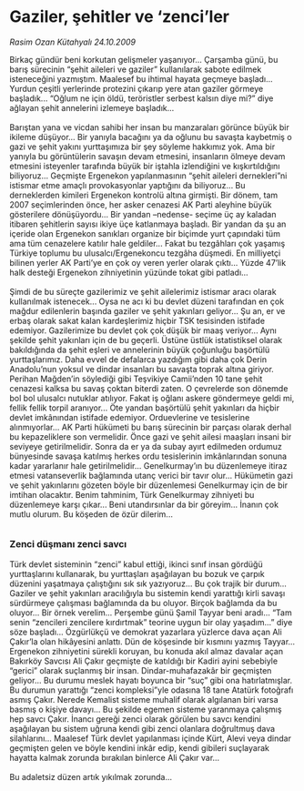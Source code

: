 # Gaziler, şehitler ve ‘zenci’ler

*Rasim Ozan Kütahyalı 24.10.2009*

<div class="taraf_structure_2col_1zq">
<div class="margen_n">



 <p>Birkaç gündür beni korkutan gelişmeler yaşanıyor... Çarşamba günü, bu barış sürecinin “şehit aileleri ve gaziler” kullanılarak sabote edilmek isteneceğini yazmıştım. Maalesef bu ihtimal hayata geçmeye başladı... Yurdun çeşitli yerlerinde protezini çıkarıp yere atan gaziler görmeye başladık... “Oğlum ne için öldü, teröristler serbest kalsın diye mi?” diye ağlayan şehit annelerini izlemeye başladık... <br/><br/>Barıştan yana ve vicdan sahibi her insan bu manzaraları görünce büyük bir ikileme düşüyor... Bir yanıyla bacağını ya da oğlunu bu savaşta kaybetmiş o gazi ve şehit yakını yurttaşımıza bir şey söyleme hakkımız yok. Ama bir yanıyla bu görüntülerin savaşın devam etmesini, insanların ölmeye devam etmesini isteyenler tarafında büyük bir iştahla izlendiğini ve kışkırtıldığını biliyoruz... Geçmişte Ergenekon yapılanmasının “şehit aileleri dernekleri”ni istismar etme amaçlı provokasyonlar yaptığını da biliyoruz... Bu derneklerden kimileri Ergenekon kontrolü altına girmişti. Bir dönem, tam 2007 seçimlerinden önce, her asker cenazesi AK Parti aleyhine büyük gösterilere dönüşüyordu... Bir yandan –nedense- seçime üç ay kaladan itibaren şehitlerin sayısı ikiye üçe katlanmaya başladı. Bir yandan da şu an içeride olan Ergenekon sanıkları organize bir biçimde yurt çapındaki tüm ama tüm cenazelere katılır hale geldiler... Fakat bu tezgâhları çok yaşamış Türkiye toplumu bu ulusalcı/Ergenekoncu tezgâha düşmedi. En milliyetçi bilinen yerler AK Parti’ye en çok oy veren yerler olarak çıktı... Yüzde 47’lik halk desteği Ergenekon zihniyetinin yüzünde tokat gibi patladı... <br/><br/>Şimdi de bu süreçte gazilerimiz ve şehit ailelerimiz istismar aracı olarak kullanılmak istenecek... Oysa ne acı ki bu devlet düzeni tarafından en çok mağdur edilenlerin başında gaziler ve şehit yakınları geliyor... Şu an, er ve erbaş olarak sakat kalan kardeşlerimiz hiçbir TSK tesisinden istifade edemiyor. Gazilerimize bu devlet çok çok düşük bir maaş veriyor... Aynı şekilde şehit yakınları için de bu geçerli. Üstüne üstlük istatistiksel olarak bakıldığında da şehit eşleri ve annelerinin büyük çoğunluğu başörtülü yurttaşlarımız. Daha evvel de defalarca yazdığım gibi daha çok Derin Anadolu’nun yoksul ve dindar insanları bu savaşta toprak altına giriyor. Perihan Mağden’in söylediği gibi Teşvikiye Camii’nden 10 tane şehit cenazesi kalksa bu savaş çoktan biterdi zaten. O çevrelerde son dönemde bol bol ulusalcı nutuklar atılıyor. Fakat iş oğlanı askere göndermeye geldi mi, fellik fellik torpil aranıyor... Öte yandan başörtülü şehit yakınları da hiçbir devlet imkânından istifade edemiyor. Orduevlerine ve tesislerine alınmıyorlar... AK Parti hükümeti bu barış sürecinin bir parçası olarak derhal bu kepazeliklere son vermelidir. Önce gazi ve şehit ailesi maaşları insani bir seviyeye getirilmelidir. Sonra da er ya da subay ayırt edilmeden ordumuz bünyesinde savaşa katılmış herkes ordu tesislerinin imkânlarından sonuna kadar yararlanır hale getirilmelidir... Genelkurmay’ın bu düzenlemeye itiraz etmesi vatanseverlik bağlamında utanç verici bir tavır olur... Hükümetin gazi ve şehit yakınlarını gözeten böyle bir düzenlemesi Genelkurmay için de bir imtihan olacaktır. Benim tahminim, Türk Genelkurmay zihniyeti bu düzenlemeye karşı çıkar... Beni utandırsınlar da bir göreyim... İnanın çok mutlu olurum. Bu köşeden de özür dilerim...<b> <br/><br/><br/><font size="3">Zenci düşmanı zenci savcı</font></b> <br/><br/>Türk devlet sisteminin “zenci” kabul ettiği, ikinci sınıf insan gördüğü yurttaşlarını kullanarak, bu yurttaşları aşağılayan bu bozuk ve çarpık düzenini yaşatmaya çalıştığını sık sık yazıyoruz... Bu çok trajik bir durum... Gaziler ve şehit yakınları aracılığıyla bu sistemin kendi yarattığı kirli savaşı sürdürmeye çalışması bağlamında da bu oluyor. Birçok bağlamda da bu oluyor... Bir örnek verelim... Perşembe günü Şamil Tayyar beni aradı... “Tam senin “zencileri zencilere kırdırtmak” teorine uygun bir olay yaşadım...” diye söze başladı... Özgürlükçü ve demokrat yazarlara yüzlerce dava açan Ali Çakır’la olan hikâyesini anlattı. Dün de köşesinde bir kısmını yazmış Tayyar... Ergenekon zihniyetini sürekli koruyan, bu konuda akıl almaz davalar açan Bakırköy Savcısı Ali Çakır geçmişte de katıldığı bir Kadiri ayini sebebiyle “gerici” olarak suçlanmış bir insan. Dindar-muhafazakâr bir geçmişten geliyor... Bu durumu meslek hayatı boyunca bir “suç” gibi ona hatırlatmışlar. Bu durumun yarattığı “zenci kompleksi”yle odasına 18 tane Atatürk fotoğrafı asmış Çakır. Nerede Kemalist sisteme muhalif olarak algılanan biri varsa basmış o kişiye davayı... Bu şekilde egemen sisteme yaranmaya çalışmış hep savcı Çakır. İnancı gereği zenci olarak görülen bu savcı kendini aşağılayan bu sistem uğruna kendi gibi zenci olanlara doğrultmuş dava silahlarını... Maalesef Türk devlet yapılanması içinde Kürt, Alevi veya dindar geçmişten gelen ve böyle kendini inkâr edip, kendi gibileri suçlayarak hayatta kalmak zorunda bırakılan binlerce Ali Çakır var... <br/><br/>Bu adaletsiz düzen artık yıkılmak zorunda...</p>
<br/>
<br/>
<br/>



<br/>


<div id="taraf_not">
</div>

</div>


</div>
